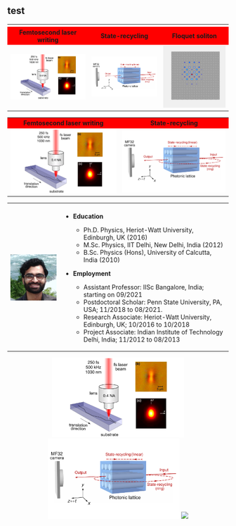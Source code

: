 ## test

<style>
td, th {
   border: none!important;
}
</style>

<table>
  <tr>
    <td><b style="font-size:15px"></b></td>
    <td><b style="font-size:15px"></b></td>
 </tr>
<th> Femtosecond laser writing </th>
<th> State-recycling </th>
<th> Floquet soliton </th>
 <tr>
  <td> <img src="imageN/FLW.png" width="350" /> </td>   
  <td> <img src="imageN/StateRecycling.png" width="350" /> </td> 
  <td> <img src="imageN/SolitonEvolution_GIF_2.gif" width="350" /> </td> 
</td>
</tr>
</table>




<style>
th {
   border: none!important;
   text-align: center;
   background: red;
}
</style>

<p align="center">
<table>
<th>Femtosecond laser writing </th>
<th>State-recycling </th>
 <tr>
  <td align="center"><img src="imageN/FLW.png" width="350" /> </td>   
  <td align="center"><img src="imageN/StateRecycling.png" width="360" /> </td> 
</td>
</tr>
</table>
</p>







<table>
 <tr>
    <td><b style="font-size:30px"></b></td>
    <td><b style="font-size:30px"></b></td>
 </tr>
 <tr>
    <td> <img src="images/me.jpeg" width="200" /> </td>   
    <td>
      
- **Education** 
  - Ph.D. Physics, Heriot-Watt University, Edinburgh, UK (2016) 
  - M.Sc. Physics, IIT Delhi, New Delhi, India (2012) 
  - B.Sc. Physics (Hons), University of Calcutta, India (2010)

- **Employment** 
  - Assistant Professor: IISc Bangalore, India; starting on 09/2021
  - Postdoctoral Scholar: Penn State University, PA, USA; 11/2018 to 08/2021.
  - Research Associate: Heriot-Watt University, Edinburgh, UK; 10/2016 to 10/2018
  - Project Associate: Indian Institute of Technology Delhi, India; 11/2012 to 08/2013
</td>
 </tr>
</table>



<p align="center">
<img src="imageN/FLW.png" width="300" />  <img src="imageN/StateRecycling.png" width="300" />  <img src="imageN/SolitonEvolution_GIF.gif" width="220" />
</p>



